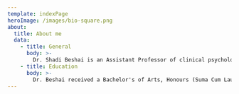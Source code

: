 ```yaml
---
template: indexPage
heroImage: /images/bio-square.png
about:
  title: About me
  data:
    - title: General
      body: >-
        Dr. Shadi Beshai is an Assistant Professor of clinical psychology in the Department of Psychology at the University of Regina. His current research interests include the following: a) major depression (both episodic and recurrent); b) adult Cognitive Behavioural Therapy; and c) moderators (e.g., culture and diversity factors) and mediators (e.g., cognition) of outcome in evidence-based psychotherapy for adults. His clinical interests fall within the areas of adult Cognitive Behavioural Therapy, evidence-based transdiagnostic treatment for anxiety and depression, and adult clinical assessment.
    - title: Education
      body: >-
        Dr. Beshai received a Bachelor's of Arts, Honours (Suma Cum Laude) from York University, Toronto, Canada. He completed his Master's of Science (M.Sc.) and Doctoral (Ph.D.) Degrees in Clinical Psychology from the University of Calgary, Alberta, Canada. Dr. Beshai completed a one-year research fellowship and residency at the University of Exeter, England.
---
```

